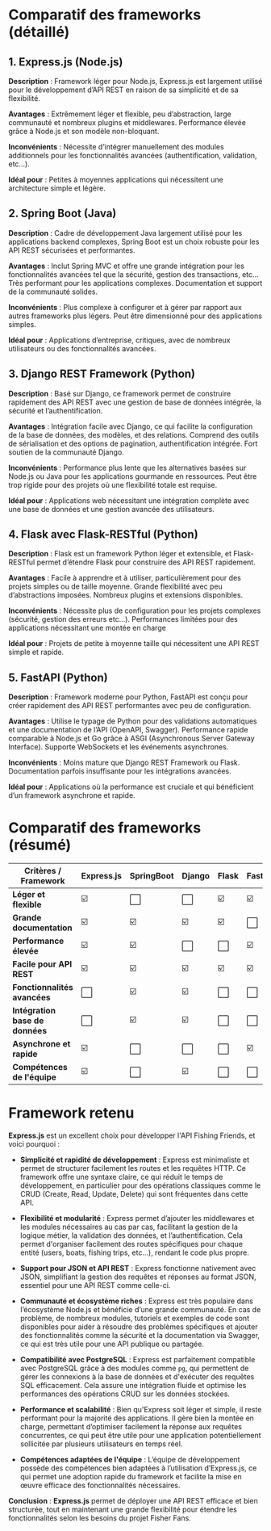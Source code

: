 # Comparatif des frameworks (détaillé)

## 1. Express.js (Node.js)

**Description** : Framework léger pour Node.js, Express.js est largement utilisé pour le développement d’API REST en raison de sa simplicité et de sa flexibilité.

**Avantages** :
Extrêmement léger et flexible, peu d’abstraction, large communauté et nombreux plugins et middlewares.
Performance élevée grâce à Node.js et son modèle non-bloquant.

**Inconvénients** :
Nécessite d’intégrer manuellement des modules additionnels pour les fonctionnalités avancées (authentification, validation, etc...). 

**Idéal pour** : Petites à moyennes applications qui nécessitent une architecture simple et légère.

## 2. Spring Boot (Java)

**Description** : Cadre de développement Java largement utilisé pour les applications backend complexes, Spring Boot est un choix robuste pour les API REST sécurisées et performantes.

**Avantages** :
Inclut Spring MVC et offre une grande intégration pour les fonctionnalités avancées tel que la sécurité, gestion des transactions, etc... Très performant pour les applications complexes. Documentation et support de la communauté solides.

**Inconvénients** :
Plus complexe à configurer et à gérer par rapport aux autres frameworks plus légers. Peut être dimensionné pour des applications simples.

**Idéal pour** : Applications d’entreprise, critiques, avec de nombreux utilisateurs ou des fonctionnalités avancées.

## 3. Django REST Framework (Python)

**Description** : Basé sur Django, ce framework permet de construire rapidement des API REST avec une gestion de base de données intégrée, la sécurité et l’authentification.

**Avantages** :
Intégration facile avec Django, ce qui facilite la configuration de la base de données, des modèles, et des relations. Comprend des outils de sérialisation et des options de pagination, authentification intégrée. Fort soutien de la communauté Django.

**Inconvénients** :
Performance plus lente que les alternatives basées sur Node.js ou Java pour les applications gourmande en ressources. Peut être trop rigide pour des projets où une flexibilité totale est requise.

**Idéal pour** : Applications web nécessitant une intégration complète avec une base de données et une gestion avancée des utilisateurs.

## 4. Flask avec Flask-RESTful (Python)

**Description** : Flask est un framework Python léger et extensible, et Flask-RESTful permet d’étendre Flask pour construire des API REST rapidement.

**Avantages** :
Facile à apprendre et à utiliser, particulièrement pour des projets simples ou de taille moyenne. Grande flexibilité avec peu d’abstractions imposées. Nombreux plugins et extensions disponibles.

**Inconvénients** :
Nécessite plus de configuration pour les projets complexes (sécurité, gestion des erreurs etc...). Performances limitées pour des applications nécessitant une montée en charge

**Idéal pour** : Projets de petite à moyenne taille qui nécessitent une API REST simple et rapide.

## 5. FastAPI (Python)

**Description** : Framework moderne pour Python, FastAPI est conçu pour créer rapidement des API REST performantes avec peu de configuration.

**Avantages** :
Utilise le typage de Python pour des validations automatiques et une documentation de l’API (OpenAPI, Swagger). Performance rapide comparable à Node.js et Go grâce à ASGI (Asynchronous Server Gateway Interface). Supporte WebSockets et les événements asynchrones.

**Inconvénients** :
Moins mature que Django REST Framework ou Flask. Documentation parfois insuffisante pour les intégrations avancées.

**Idéal pour** : Applications où la performance est cruciale et qui bénéficient d’un framework asynchrone et rapide.

# Comparatif des frameworks (résumé)

|Critères / Framework|Express.js|SpringBoot|Django|Flask|FastAPI|
|-|-|-|-|-|-|
|**Léger et flexible**|☑️|⬜|⬜|☑️|☑️|
|**Grande documentation**|☑️|☑️|☑️|☑️|⬜|
|**Performance élevée**|☑️|☑️|⬜|⬜|☑️|
|**Facile pour API REST**|☑️|☑️|☑️|☑️|☑️|
|**Fonctionnalités avancées**|⬜|☑️|☑️|⬜|⬜|
|**Intégration base de données**|⬜|☑️|☑️|⬜|⬜|
|**Asynchrone et rapide**|☑️|⬜|⬜|⬜|☑️|
|**Compétences de l'équipe**|☑️|⬜|☑️|⬜|⬜|

# Framework retenu

**Express.js** est un excellent choix pour développer l'API Fishing Friends, et voici pourquoi :

* **Simplicité et rapidité de développement** : Express est minimaliste et permet de structurer facilement les routes et les requêtes HTTP. Ce framework offre une syntaxe claire, ce qui réduit le temps de développement, en particulier pour des opérations classiques comme le CRUD (Create, Read, Update, Delete) qui sont fréquentes dans cette API.

* **Flexibilité et modularité** : Express permet d’ajouter les middlewares et les modules nécessaires au cas par cas, facilitant la gestion de la logique métier, la validation des données, et l’authentification. Cela permet d'organiser facilement des routes spécifiques pour chaque entité (users, boats, fishing trips, etc...), rendant le code plus propre.

* **Support pour JSON et API REST** : Express fonctionne nativement avec JSON, simplifiant la gestion des requêtes et réponses au format JSON, essentiel pour une API REST comme celle-ci.

* **Communauté et écosystème riches** : Express est très populaire dans l’écosystème Node.js et bénéficie d’une grande communauté. En cas de problème, de nombreux modules, tutoriels et exemples de code sont disponibles pour aider à résoudre des problèmes spécifiques et ajouter des fonctionnalités comme la sécurité et la documentation via Swagger, ce qui est très utile pour une API publique ou partagée.

* **Compatibilité avec PostgreSQL** : Express est parfaitement compatible avec PostgreSQL grâce à des modules comme `pg`, qui permettent de gérer les connexions à la base de données et d'exécuter des requêtes SQL efficacement. Cela assure une intégration fluide et optimise les performances des opérations CRUD sur les données stockées.

* **Performance et scalabilité** : Bien qu'Express soit léger et simple, il reste performant pour la majorité des applications. Il gère bien la montée en charge, permettant d’optimiser facilement la réponse aux requêtes concurrentes, ce qui peut être utile pour une application potentiellement sollicitée par plusieurs utilisateurs en temps réel.

* **Compétences adaptées de l'équipe** : L’équipe de développement possède des compétences bien adaptées à l’utilisation d’Express.js, ce qui permet une adoption rapide du framework et facilite la mise en œuvre efficace des fonctionnalités nécessaires.

**Conclusion** : **Express.js** permet de déployer une API REST efficace et bien structurée, tout en maintenant une grande flexibilité pour étendre les fonctionnalités selon les besoins du projet Fisher Fans.